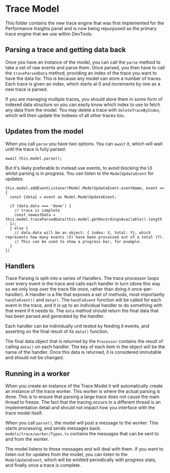 # Trace Model

This folder contains the new trace engine that was first implemented for the Performance Insights panel and is now being repurposed as the primary trace engine that we use within DevTools.

## Parsing a trace and getting data back

Once you have an instance of the model, you can call the `parse` method to take a set of raw events and parse them. Once parsed, you then have to call the `traceParsedData` method, providing an index of the trace you want to have the data for. This is because any model can store a number of traces. Each trace is given an index, which starts at 0 and increments by one as a new trace is parsed.

If you are managing multiple traces, you should store them in some form of indexed data structure so you can easily know which index to use to fetch any data from the model. You may delete a trace with `deleteTraceByIndex`, which will then update the indexes of all other traces too.

## Updates from the model

When you call `parse` you have two options. You can `await` it, which will wait until the trace is fully parsed:

```
await this.model.parse();
```

But it's likely preferable to instead use events, to avoid blocking the UI whilst parsing is in progress. You can listen to the `ModelUpdateEvent` for updates:

```
this.model.addEventListener(Model.ModelUpdateEvent.eventName, event => {
  const {data} = event as Model.ModelUpdateEvent;

  if (data.data === 'done') {
    // trace is complete
    const newestData = this.model.traceParsedData(this.model.getRecordingsAvailable().length - 1);
  } else {
    // data.data will be an object: { index: X, total: Y}, which represents how many events (X) have been processed out of a total (Y).
    // This can be used to show a progress bar, for example.
  }
})
```

## Handlers

Trace Parsing is split into a series of Handlers. The trace processor loops over every event in the trace and calls each handler in turn (done this way so we only loop over the trace file once, rather than doing it once-per-handler). A Handler is a file that exposes a set of methods, most importantly `handleEvent()` and `data()`. The `handleEvent` function will be called for each event in the trace, and it is up to an individual handler to do something with that event if it needs to. The `data` method should return the final data that has been parsed and generated by the handler.

Each handler can be individually unit tested by feeding it events, and asserting on the final result of its `data()` function.

The final data object that is returned by the `Processor` contains the result of calling `data()` on each handler. The key of each item in the object will be the name of the handler. Once this data is returned, it is considered immutable and should not be changed.

## Running in a worker

When you create an instance of the Trace Model it will automatically create an instance of the trace worker. This worker is where the actual parsing is done. This is to ensure that parsing a large trace does not cause the main thread to freeze. The fact that the tracing occurs in a different thread is an implementation detail and should not impact how you interface with the trace model itself.

When you call `parse()`, the model will post a message to the worker. This starts processing, and sends messages back. `models/trace/worker/Types.ts` contains the messages that can be sent to and from the worker.

The model listens to these messages and will deal with them. If you want to listen out for updates from the model, you can listen to the `ModelUpdateEvent`, which will be emitted periodically with progress stats, and finally once a trace is complete.
